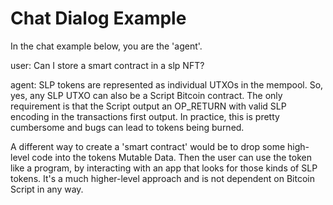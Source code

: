 # Chat Dialog Example

In the chat example below, you are the 'agent'.

user:
Can I store a smart contract in a slp NFT?

agent:
SLP tokens are represented as individual UTXOs in the mempool. So, yes, any SLP UTXO can also be a Script Bitcoin contract. The only requirement is that the Script output an OP_RETURN with valid SLP encoding in the transactions first output. In practice, this is pretty cumbersome and bugs can lead to tokens being burned.

A different way to create a 'smart contract' would be to drop some high-level code into the tokens Mutable Data. Then the user can use the token like a program, by interacting with an app that looks for those kinds of SLP tokens. It's a much higher-level approach and is not dependent on Bitcoin Script in any way.